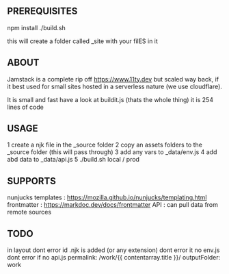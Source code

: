 ## PREREQUISITES

npm install
./build.sh

this will create a folder called \_site with your filES in it

## ABOUT

Jamstack is a complete rip off https://www.11ty.dev but scaled way back, if it best used
for small sites hosted in a serverless nature (we use cloudflare).

It is small and fast have a look at buildit.js (thats the whole thing) it is 254 lines of code

## USAGE

1 create a njk file in the \_source folder
2 copy an assets folders to the \_source folder (this will pass through)
3 add any vars to \_data/env.js
4 add abd data to \_data/api.js
5 ./build.sh local / prod

## SUPPORTS

nunjucks templates : https://mozilla.github.io/nunjucks/templating.html
frontmatter : https://markdoc.dev/docs/frontmatter
API : can pull data from remote sources

## TODO

in layout dont error id .njk is added (or any extension)
dont error it no env.js
dont error if no api.js
permalink: /work/{{ contentarray.title }}/
outputFolder: work
